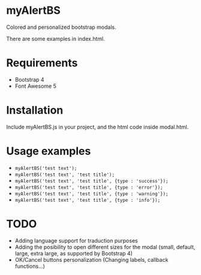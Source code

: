 # myAlertBS
Colored and personalized bootstrap modals.

There are some examples in index.html.

# Requirements
- Bootstrap 4
- Font Awesome 5

# Installation
Include myAlertBS.js in your project, and the html code inside modal.html.

# Usage examples
- `myAlertBS('test text');`
- `myAlertBS('test text', 'test title');`
- `myAlertBS('test text', 'test title', {type : 'success'});`
- `myAlertBS('test text', 'test title', {type : 'error'});`
- `myAlertBS('test text', 'test title', {type : 'warning'});`
- `myAlertBS('test text', 'test title', {type : 'info'});`

# TODO
- Adding language support for traduction purposes
- Adding the posibility to open different sizes for the modal (small, default, large, extra large, as supported by Bootstrap 4)
- OK/Cancel buttons personalization (Changing labels, callback functions...)
